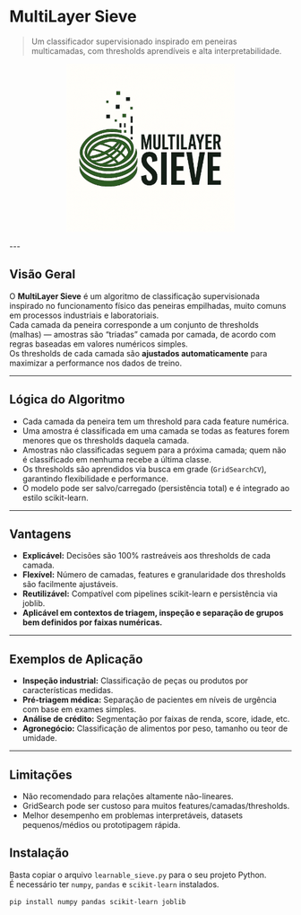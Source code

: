 # MultiLayer Sieve

> Um classificador supervisionado inspirado em peneiras multicamadas, com thresholds aprendíveis e alta interpretabilidade.

<p align="center">
  <img src="./logo.png" alt="Logo Transformer Core" width="300"/>
</p>
---

## Visão Geral

O **MultiLayer Sieve** é um algoritmo de classificação supervisionada inspirado no funcionamento físico das peneiras empilhadas, muito comuns em processos industriais e laboratoriais.  
Cada camada da peneira corresponde a um conjunto de thresholds (malhas) — amostras são “triadas” camada por camada, de acordo com regras baseadas em valores numéricos simples.  
Os thresholds de cada camada são **ajustados automaticamente** para maximizar a performance nos dados de treino.

---

## Lógica do Algoritmo

- Cada camada da peneira tem um threshold para cada feature numérica.
- Uma amostra é classificada em uma camada se todas as features forem menores que os thresholds daquela camada.
- Amostras não classificadas seguem para a próxima camada; quem não é classificado em nenhuma recebe a última classe.
- Os thresholds são aprendidos via busca em grade (`GridSearchCV`), garantindo flexibilidade e performance.
- O modelo pode ser salvo/carregado (persistência total) e é integrado ao estilo scikit-learn.

---

## Vantagens

- **Explicável:** Decisões são 100% rastreáveis aos thresholds de cada camada.
- **Flexível:** Número de camadas, features e granularidade dos thresholds são facilmente ajustáveis.
- **Reutilizável:** Compatível com pipelines scikit-learn e persistência via joblib.
- **Aplicável em contextos de triagem, inspeção e separação de grupos bem definidos por faixas numéricas.**

---

## Exemplos de Aplicação

- **Inspeção industrial:** Classificação de peças ou produtos por características medidas.
- **Pré-triagem médica:** Separação de pacientes em níveis de urgência com base em exames simples.
- **Análise de crédito:** Segmentação por faixas de renda, score, idade, etc.
- **Agronegócio:** Classificação de alimentos por peso, tamanho ou teor de umidade.

---

## Limitações

- Não recomendado para relações altamente não-lineares.
- GridSearch pode ser custoso para muitos features/camadas/thresholds.
- Melhor desempenho em problemas interpretáveis, datasets pequenos/médios ou prototipagem rápida.

## Instalação

Basta copiar o arquivo `learnable_sieve.py` para o seu projeto Python.  
É necessário ter `numpy`, `pandas` e `scikit-learn` instalados.

```bash
pip install numpy pandas scikit-learn joblib

